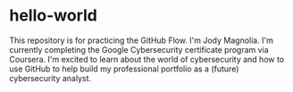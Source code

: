 # hello-world
This repository is for practicing the GitHub Flow. 
I'm Jody Magnolia. I'm currently completing the Google Cybersecurity certificate program via Coursera. I'm excited to learn about the world of cybersecurity and how to use GitHub to help build my professional portfolio as a (future) cybersecurity analyst. 
